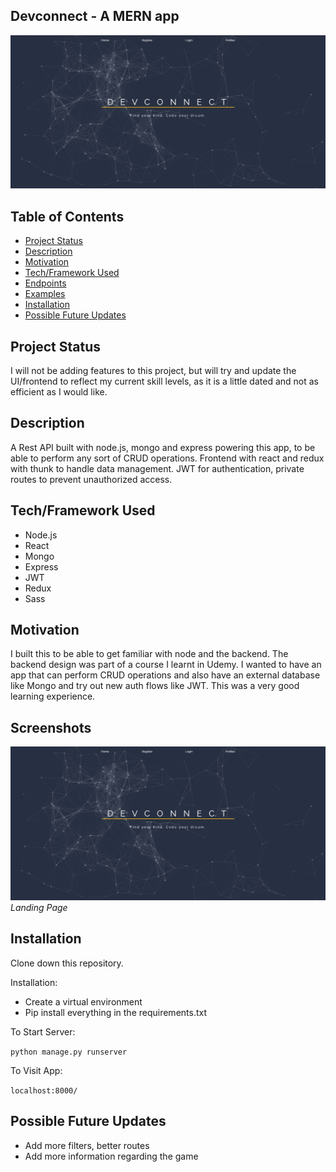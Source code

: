## Devconnect - A MERN app

![Project thumbnail](https://raw.githubusercontent.com/SsjSanthosh/devconnect/master/screenshots/thumbnail.png)

## Table of Contents

- [Project Status](#project-status)
- [Description](#description)
- [Motivation](#motivation)
- [Tech/Framework Used](#techframework-used)
- [Endpoints](#endpoints)
- [Examples](#example)
- [Installation](#installation)
- [Possible Future Updates](#possible-future-updates)

## Project Status

I will not be adding features to this project, but will try and update the UI/frontend to reflect my current skill levels, as it is a little dated and not as efficient as I would like.

## Description

A Rest API built with node.js, mongo and express powering this app, to be able to perform any sort of CRUD operations. Frontend with react and redux with thunk to handle data management. JWT for authentication, private routes to prevent unauthorized access.

## Tech/Framework Used

- Node.js
- React
- Mongo
- Express
- JWT
- Redux
- Sass

## Motivation

I built this to be able to get familiar with node and the backend. The backend design was part of a course I learnt in Udemy. I wanted to have an app that can perform CRUD operations and also have an external database like Mongo and try out new auth flows like JWT. This was a very good learning experience.

## Screenshots

![Landing page](https://raw.githubusercontent.com/SsjSanthosh/devconnect/master/screenshots/landing.png)
_Landing Page_

<!-- _[Dashboard](https://raw.githubusercontent.com/SsjSanthosh/devconnect/master/screenshots/User.png) -->

## Installation

Clone down this repository.

Installation:

- Create a virtual environment
- Pip install everything in the requirements.txt

To Start Server:

`python manage.py runserver`

To Visit App:

`localhost:8000/`

## Possible Future Updates

- Add more filters, better routes
- Add more information regarding the game
